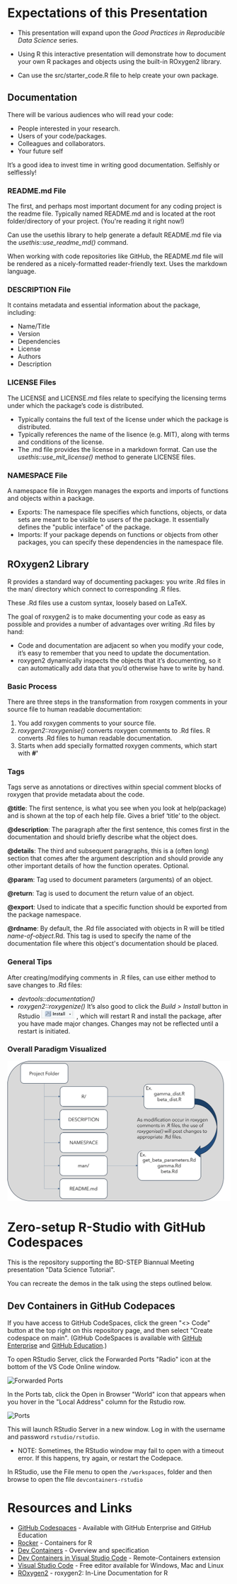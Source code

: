 # Expectations of this Presentation
-   This presentation will expand upon the *Good Practices in Reproducible Data Science* series.

-   Using R this interactive presentation will demonstrate how to document your own R packages and objects using the built-in ROxygen2 library.

-   Can use the src/starter_code.R file to help create your own package.

## Documentation
There will be various audiences who will read your code:
* People interested in your research.
* Users of your code/packages. 
* Colleagues and collaborators. 
* Your future self

It’s a good idea to invest time in writing good documentation. Selfishly or selflessly!

### README.md File

The first, and perhaps most important document for any coding project is the readme file. Typically named README.md and is located at the root folder/directory of your project. (You're reading it right now!)

Can use the usethis library to help generate a default README.md file via the *usethis::use_readme_md()* command. 

When working with code repositories like GitHub, the README.md file will be rendered as a nicely-formatted reader-friendly text. Uses the markdown language. 

### DESCRIPTION File
It contains metadata and essential information about the package, including:
* Name/Title
* Version
* Dependencies
* License 
* Authors
* Description

### LICENSE Files
The LICENSE and LICENSE.md files relate to specifying the licensing terms under which the package’s code is distributed. 
* Typically contains the full text of the license under which the package is distributed.
* Typically references the name of the lisence (e.g. MIT), along with terms and conditions of the license. 
* The .md file provides the license in a markdown format.
Can use the *usethis::use_mit_license()* method to generate LICENSE files.

### NAMESPACE File
A namespace file in Roxygen manages the exports and imports of functions and objects within a package.
* Exports: The namespace file specifies which functions, objects, or data sets are meant to be visible to users of the package. It essentially defines the "public interface" of the package.
* Imports: If your package depends on functions or objects from other packages, you can specify these dependencies in the namespace file. 

## ROxygen2 Library
R provides a standard way of documenting packages: you write .Rd files in the man/ directory which connect to corresponding .R files. 

These .Rd files use a custom syntax, loosely based on LaTeX.

The goal of roxygen2 is to make documenting your code as easy as possible and provides a number of advantages over writing .Rd files by hand:
* Code and documentation are adjacent so when you modify your code, it’s easy to remember that you need to update the documentation.
* roxygen2 dynamically inspects the objects that it’s documenting, so it can automatically add data that you’d otherwise have to write by hand.

### Basic Process
There are three steps in the transformation from roxygen comments in your source file to human readable documentation:
1. You add roxygen comments to your source file.
2. *roxygen2::roxygenise()* converts roxygen comments to .Rd files.
R converts .Rd files to human readable documentation.
3. Starts when add specially formatted roxygen comments, which start with **#'**

### Tags
Tags serve as annotations or directives within special comment blocks of roxygen that provide metadata about the code. 

**@title**: The first sentence, is what you see when you look at help(package) and is shown at the top of each help file. Gives a brief ‘title’ to the object. 

**@description**: The paragraph after the first sentence, this comes first in the documentation and should briefly describe what the object does.

**@details**: The third and subsequent paragraphs, this is a (often long) section that comes after the argument description and should provide any other important details of how the function operates. Optional.

**@param**: Tag used to document parameters (arguments) of an object.

**@return**: Tag is used to document the return value of an object.

**@export**: Used to indicate that a specific function should be exported from the package namespace. 

**@rdname**: By default, the .Rd file associated with objects in R will be titled _name-of-object_.Rd. This tag is used to specify the name of the documentation file where this object's documentation should be placed.

### General Tips
After creating/modifying comments in .R files, can use either method to save changes to .Rd files:
* *devtools::documentation()*
* *roxygen2::roxygenize()*
It’s also good to click the _Build > Install_ button in Rstudio <img src="misc/img/install_button.png" width="75"/> , which will restart R and install the package, after you have made major changes. Changes may not be reflected until a restart is initiated. 

### Overall Paradigm Visualized
![Flow Chart](misc/img/flow_diagram_doc.png)

# Zero-setup R-Studio with GitHub Codespaces

This is the repository supporting the BD-STEP Biannual Meeting presentation "Data Science Tutorial".

You can recreate the demos in the talk using the steps outlined below.

## Dev Containers in GitHub Codepaces

If you have access to GitHub CodeSpaces, click the green "<> Code" button at the top right on this repository page, and then select "Create codespace on main". (GitHub CodeSpaces is available with [GitHub Enterprise](https://github.com/enterprise) and [GitHub Education](https://education.github.com/).)

To open RStudio Server, click the Forwarded Ports "Radio" icon at the bottom of the VS Code Online window.

![Forwarded Ports](/misc/img/forwarded_ports.png)

In the Ports tab, click the Open in Browser "World" icon that appears when you hover in the "Local Address" column for the Rstudio row.

![Ports](/misc/img/ports.png)

This will launch RStudio Server in a new window. Log in with the username and password `rstudio/rstudio`. 

* NOTE: Sometimes, the RStudio window may fail to open with a timeout error. If this happens, try again, or restart the Codepace.

In RStudio, use the File menu to open the `/workspaces`, folder and then browse to open the file `devcontainers-rstudio`

# Resources and Links
* [GitHub Codespaces](https://github.com/features/codespaces) - Available with GitHub Enterprise and GitHub Education
* [Rocker](https://www.rocker-project.org/) - Containers for R 
* [Dev Containers](https://containers.dev/) - Overview and specification
* [Dev Containers in Visual Studio Code](https://marketplace.visualstudio.com/items?itemName=ms-vscode-remote.remote-containers) - Remote-Containers extension 
* [Visual Studio Code](https://code.visualstudio.com/) - Free editor available for Windows, Mac and Linux
* [ROxygen2](https://cran.r-project.org/web/packages/roxygen2/) - roxygen2: In-Line Documentation for R
